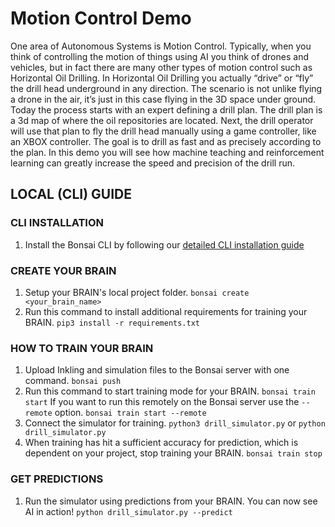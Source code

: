 # Motion Control Demo
One area of Autonomous Systems is Motion Control. Typically, when you think of controlling the motion of things using AI you think of drones and vehicles, but in fact there are many other types of motion control such as Horizontal Oil Drilling. In Horizontal Oil Drilling you actually “drive” or “fly” the drill head underground in any direction. The scenario is not unlike flying a drone in the air, it’s just in this case flying in the 3D space under ground. Today the process starts with an expert defining a drill plan. The drill plan is a 3d map of where the oil repositories are located. Next, the drill operator will use that plan to fly the drill head manually using a game controller, like an XBOX controller. The goal is to drill as fast and as precisely according to the plan. In this demo you will see how machine teaching and reinforcement learning can greatly increase the speed and precision of the drill run.


## LOCAL (CLI) GUIDE

### CLI INSTALLATION
1. Install the Bonsai CLI by following our [detailed CLI installation guide](https://docs.bons.ai/guides/cli-install-guide.html)

### CREATE YOUR BRAIN
1. Setup your BRAIN's local project folder.
       `bonsai create <your_brain_name>`
2. Run this command to install additional requirements for training your BRAIN.
       `pip3 install -r requirements.txt`


### HOW TO TRAIN YOUR BRAIN
1. Upload Inkling and simulation files to the Bonsai server with one command.
       `bonsai push`
2. Run this command to start training mode for your BRAIN.
       `bonsai train start`
   If you want to run this remotely on the Bonsai server use the `--remote` option.
       `bonsai train start --remote`
3. Connect the simulator for training.
       `python3 drill_simulator.py` or `python drill_simulator.py`
4. When training has hit a sufficient accuracy for prediction, which is dependent on your project, stop training your BRAIN.
       `bonsai train stop`

### GET PREDICTIONS
1. Run the simulator using predictions from your BRAIN. You can now see AI in action!
       `python drill_simulator.py --predict`